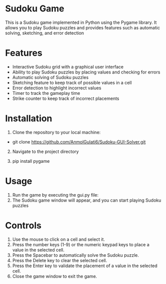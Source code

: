 # Sudoku Game

This is a Sudoku game implemented in Python using the Pygame library. It allows you to play Sudoku puzzles and provides features such as automatic solving, sketching, and error detection

# Features

- Interactive Sudoku grid with a graphical user interface
- Ability to play Sudoku puzzles by placing values and checking for errors
- Automatic solving of Sudoku puzzles
- Sketching feature to keep track of possible values in a cell
- Error detection to highlight incorrect values
- Timer to track the gameplay time
- Strike counter to keep track of incorrect placements

# Installation

1. Clone the repository to your local machine:
- git clone https://github.com/AnmolGulati6/Sudoku-GUI-Solver.git

2. Navigate to the project directory

3. pip install pygame

# Usage
1. Run the game by executing the gui.py file:
2. The Sudoku game window will appear, and you can start playing Sudoku puzzles

# Controls
1. Use the mouse to click on a cell and select it.
2. Press the number keys (1-9) or the numeric keypad keys to place a value in the selected cell.
3. Press the Spacebar to automatically solve the Sudoku puzzle.
4. Press the Delete key to clear the selected cell.
5. Press the Enter key to validate the placement of a value in the selected cell.
6. Close the game window to exit the game.




